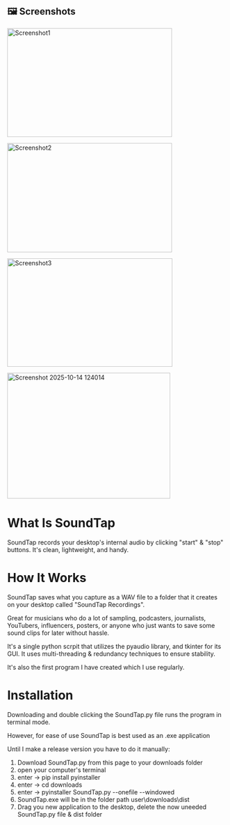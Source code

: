 ## 🖼️ Screenshots

<img width="379" height="250" alt="Screenshot1" src="https://github.com/user-attachments/assets/bf9c8cf9-b241-48cd-ab1f-b15bc971ceb5" /><br>

<img width="379" height="251" alt="Screenshot2" src="https://github.com/user-attachments/assets/3914115b-68d1-4d80-b9af-3c92c2a50a2d" /><br>

<img width="380" height="249" alt="Screenshot3" src="https://github.com/user-attachments/assets/fff870aa-c5d0-4724-b6e7-a277ca407216" /><br>

<img width="375" height="289" alt="Screenshot 2025-10-14 124014" src="https://github.com/user-attachments/assets/74754068-6957-4bc8-87b8-12523b8f2aae" />



# What Is SoundTap
SoundTap records your desktop's internal audio by clicking "start" & "stop" buttons. It's clean, lightweight, and handy.

# How It Works
SoundTap saves what you capture as a WAV file to a folder that it creates on your desktop called "SoundTap Recordings".

Great for musicians who do a lot of sampling, podcasters, journalists, YouTubers, influencers, posters, or anyone who just wants to save some sound clips for later without hassle.

It's a single python scrpit that utilizes the pyaudio library, and tkinter for its GUI. It uses multi-threading & redundancy techniques to ensure stability.

It's also the first program I have created which I use regularly.

# Installation
Downloading and double clicking the SoundTap.py file runs the program in terminal mode.

However, for ease of use SoundTap is best used as an .exe application

Until I make a release version you have to do it manually:

1. Download SoundTap.py from this page to your downloads folder
2. open your computer's terminal
3. enter -> pip install pyinstaller
4. enter -> cd downloads
6. enter -> pyinstaller SoundTap.py --onefile --windowed
5. SoundTap.exe will be in the folder path user\downloads\dist
6. Drag you new application to the desktop, delete the now uneeded SoundTap.py file & dist folder
